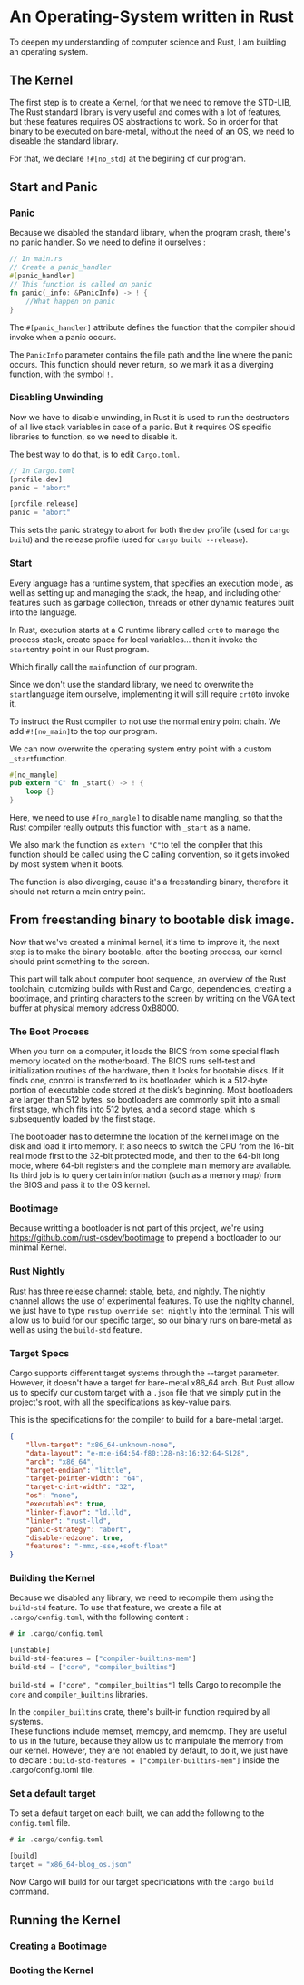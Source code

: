 # An Operating-System written in Rust

To deepen my understanding of computer science and Rust, 
I am building an operating system. 

## The Kernel 

The first step is to create a Kernel, for that we need to remove the STD-LIB, 
The Rust standard library is very useful and comes with a lot of features, 
but these features requires OS abstractions to work. 
So in order for that binary to be executed on bare-metal, without the need of an OS, 
we need to diseable the standard library. 

For that, we declare `!#[no_std]` at the begining of our program. 

## Start and Panic

### Panic
Because we disabled the standard library, when the program crash, there's no panic handler. 
So we need to define it ourselves :

```rust
// In main.rs
// Create a panic_handler 
#[panic_handler]
// This function is called on panic 
fn panic(_info: &PanicInfo) -> ! {
    //What happen on panic
}
```

The `#[panic_handler]` attribute defines the function that the compiler should invoke when a panic occurs.

The `PanicInfo` parameter contains the file path and the line where the panic occurs.
This function should never return, so we mark it as a diverging function, with the symbol `!`.

### Disabling Unwinding

Now we have to disable unwinding, in Rust it is used to run the destructors of all live stack variables in case of a panic.
But it requires OS specific libraries to function, so we need to disable it. 

The best way to do that, is to edit `Cargo.toml`.

```rust
// In Cargo.toml
[profile.dev]
panic = "abort"

[profile.release]
panic = "abort"
```

This sets the panic strategy to abort for both the `dev` profile (used for `cargo build`) and the release profile (used for `cargo build --release`).

### Start

Every language has a runtime system, that specifies an execution model, as well as setting up and managing the stack, the heap, and including other features such as garbage collection, threads or other dynamic features built into the language.

In Rust, execution starts at a C runtime library called `crt0` to manage the process stack, create space for local variables... then it invoke the `start`entry point in our Rust program. 

Which finally call the `main`function of our program.

Since we don't use the standard library, we need to overwrite the `start`language item ourselve, implementing it will still require `crt0`to invoke it. 

To instruct the Rust compiler to not use the normal entry point chain. 
We add `#![no_main]`to the top our program. 

We can now overwrite the operating system entry point with a custom `_start`function. 

```rust
#[no_mangle]
pub extern "C" fn _start() -> ! {
    loop {}
}
```

Here, we need to use `#[no_mangle]` to disable name mangling, so that the Rust compiler really outputs this function with `_start` as a name. 

We also mark the function as `extern "C"`to tell the compiler that this function should be called using the C calling convention, so it gets invoked by most system when it boots. 

The function is also diverging, cause it's a freestanding binary, therefore it should not return a main entry point. 

## From freestanding binary to bootable disk image. 

Now that we've created a minimal kernel, it's time to improve it, the next step is to make the binary bootable, after the booting process, our kernel should print something to the screen. 

This part will talk about computer boot sequence, an overview of the Rust toolchain, cutomizing builds with Rust and Cargo, dependencies, creating a bootimage, and printing characters to the screen by writting on the VGA text buffer at physical memory address 0xB8000.

### The Boot Process 

When you turn on a computer, it loads the BIOS from some special flash memory located on the motherboard. The BIOS runs self-test and initialization routines of the hardware, then it looks for bootable disks. If it finds one, control is transferred to its bootloader, which is a 512-byte portion of executable code stored at the disk’s beginning. Most bootloaders are larger than 512 bytes, so bootloaders are commonly split into a small first stage, which fits into 512 bytes, and a second stage, which is subsequently loaded by the first stage.

The bootloader has to determine the location of the kernel image on the disk and load it into memory. It also needs to switch the CPU from the 16-bit real mode first to the 32-bit protected mode, and then to the 64-bit long mode, where 64-bit registers and the complete main memory are available. Its third job is to query certain information (such as a memory map) from the BIOS and pass it to the OS kernel.

### Bootimage

Because writting a bootloader is not part of this project, we're using https://github.com/rust-osdev/bootimage to prepend a bootloader to our minimal Kernel. 

### Rust Nightly 

Rust has three release channel: stable, beta, and nightly.
The nightly channel allows the use of experimental features. 
To use the nighlty channel, we just have to type `rustup override set nightly` into the terminal. 
This will allow us to build for our specific target, so our binary runs on bare-metal as well as using the `build-std` feature.  

### Target Specs

Cargo supports different target systems through the --target parameter.
However, it doesn't have a target for bare-metal x86_64 arch. 
But Rust allow us to specify our custom target with a `.json` file that we simply put in the project's root, with all the specifications as key-value pairs. 

This is the specifications for the compiler to build for a bare-metal target. 

```json
{
    "llvm-target": "x86_64-unknown-none",
    "data-layout": "e-m:e-i64:64-f80:128-n8:16:32:64-S128",
    "arch": "x86_64",
    "target-endian": "little",
    "target-pointer-width": "64",
    "target-c-int-width": "32",
    "os": "none",
    "executables": true,
    "linker-flavor": "ld.lld",
    "linker": "rust-lld",
    "panic-strategy": "abort",
    "disable-redzone": true,
    "features": "-mmx,-sse,+soft-float"
}
```

### Building the Kernel

Because we disabled any library, we need to recompile them using the `build-std` feature. 
To use that feature, we create a file at `.cargo/config.toml`, with the following content : 

```rust
# in .cargo/config.toml

[unstable]
build-std-features = ["compiler-builtins-mem"]
build-std = ["core", "compiler_builtins"]
```

`build-std = ["core", "compiler_builtins"]` tells Cargo to recompile the `core` and `compiler_builtins` libraries. 

In the `compiler_builtins` crate, there's built-in function required by all systems.  
These functions include memset, memcpy, and memcmp. 
They are useful to us in the future, because they allow us to manipulate the memory from our kernel. 
However, they are not enabled by default, to do it, we just have to declare : 
`build-std-features = ["compiler-builtins-mem"]` inside the .cargo/config.toml file. 

### Set a default target 

To set a default target on each built, we can add the following to the `config.toml` file. 

```rust
# in .cargo/config.toml

[build]
target = "x86_64-blog_os.json"
```

Now Cargo will build for our target specificiations with the `cargo build` command. 

## Running the Kernel 

### Creating a Bootimage

### Booting the Kernel












